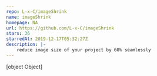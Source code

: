 ```yaml
---
repo: L-x-C/imageShrink
name: imageShrink
homepage: NA
url: https://github.com/L-x-C/imageShrink
stars: 36
starredAt: 2019-12-17T05:32:27Z
description: |-
    reduce image size of your project by 60% seamlessly
---
```


[object Object]
